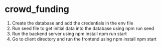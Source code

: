 # crowd_funding

1. Create the database and add the credentials in the env file
2. Run seed file to get initial data into the database using
   npm run seed
3. Run the backend server using
   npm install
   npm run start
4. Go to client directory and run the frontend using
   npm install
   npm start

